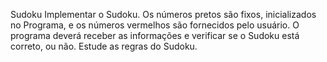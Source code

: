Sudoku
Implementar o Sudoku. Os números pretos são fixos, inicializados no Programa, e os números vermelhos são
fornecidos pelo usuário. O programa deverá receber as informações e verificar se o Sudoku está correto, ou
não. Estude as regras do Sudoku.
